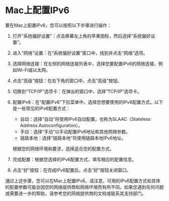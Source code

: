 # Mac上配置IPv6

要在Mac上配置IPv6，您可以按照以下步骤进行操作：

1. 打开“系统偏好设置”：点击屏幕左上角的苹果图标，然后选择“系统偏好设置”。
2. 进入“网络”设置：在“系统偏好设置”窗口中，找到并点击“网络”选项。
3. 选择网络连接：在左侧的网络连接列表中，选择您要配置IPv6的网络连接，例如Wi-Fi或以太网。
4. 点击“高级”按钮：在右下角的窗口中，点击“高级”按钮。
5. 切换到“TCP/IP”选项卡：在弹出的窗口中，选择“TCP/IP”选项卡。
6. 配置IPv6：在“配置IPv6”下拉菜单中，选择您想要使用的IPv6配置方式。以下是一些常见的IPv6配置方式：

   - 自动：选择“自动”将使用IPv6自动配置，也称为SLAAC（Stateless Address Autoconfiguration）。
   - 手动：选择“手动”以手动配置IPv6地址和其他网络参数。
   - 链路本地：选择“链路本地”将使用链路本地IPv6地址。

   根据您的网络环境和要求，选择适合您的配置方式。
7. 完成配置：根据您选择的IPv6配置方式，填写相应的配置信息。
8. 点击“好”按钮：在完成IPv6配置后，点击“好”按钮关闭窗口。

通过上述步骤，您可以在Mac上配置IPv6。请注意，可用的IPv6配置方式和具体的配置参数可能会因您的网络提供商和网络环境而有所不同。如果您遇到任何问题或需要进一步的帮助，请参考您的网络提供商的文档或联系其支持部门。
